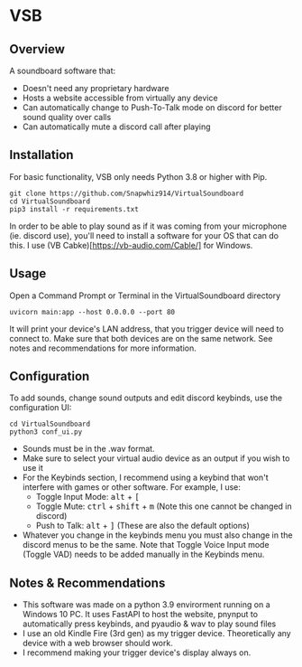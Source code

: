# VSB
## Overview
A soundboard software that:
 - Doesn't need any proprietary hardware
 - Hosts a website accessible from virtually any device
 - Can automatically change to Push-To-Talk mode on discord for better sound quality over calls
 - Can automatically mute a discord call after playing

## Installation
For basic functionality, VSB only needs Python 3.8 or higher with Pip.
```
git clone https://github.com/Snapwhiz914/VirtualSoundboard
cd VirtualSoundboard
pip3 install -r requirements.txt
```
In order to be able to play sound as if it was coming from your microphone (ie. discord use), you'll need to install a software for your OS that can do this. I use (VB Cabke)[https://vb-audio.com/Cable/] for Windows.

## Usage
Open a Command Prompt or Terminal in the VirtualSoundboard directory
```
uvicorn main:app --host 0.0.0.0 --port 80
```
It will print your device's LAN address, that you trigger device will need to connect to. Make sure that both devices are on the same network. See notes and recommendations for more information.

## Configuration
To add sounds, change sound outputs and edit discord keybinds, use the configuration UI:
```
cd VirtualSoundboard
python3 conf_ui.py
```
 - Sounds must be in the .wav format.
 - Make sure to select your virtual audio device as an output if you wish to use it
 - For the Keybinds section, I recommend using a keybind that won't interfere with games or other software. For example, I use:
   - Toggle Input Mode: <kbd>alt</kbd> + <kbd>[</kbd>
   - Toggle Mute: <kbd>ctrl</kbd> + <kbd>shift</kbd> + <kbd>m</kbd> (Note this one cannot be changed in discord)
   - Push to Talk: <kbd>alt</kbd> + <kbd>]</kbd>
  (These are also the default options)
 - Whatever you change in the keybinds menu you must also change in the discord menus to be the same. Note that Toggle Voice Input mode (Toggle VAD) needs to be added manually in the Keybinds menu.

## Notes & Recommendations
 - This software was made on a python 3.9 envirorment running on a Windows 10 PC. It uses FastAPI to host the website, pnynput to automatically press keybinds, and pyaudio & wav to play sound files
 - I use an old Kindle Fire (3rd gen) as my trigger device. Theoretically any device with a web browser should work.
 - I recommend making your trigger device's display always on.
